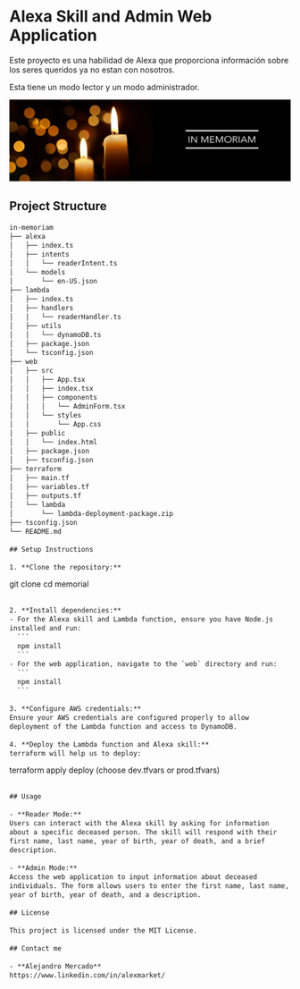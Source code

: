# Alexa Skill and Admin Web Application

Este proyecto es una habilidad de Alexa que proporciona información sobre los seres queridos ya no estan con nosotros.

Esta tiene un modo lector y un modo administrador.

![In Memoriam](in_memoriam.jpg)


## Project Structure

```
in-memoriam
├── alexa
│   ├── index.ts
│   ├── intents
│   │   └── readerIntent.ts
│   └── models
│       └── en-US.json
├── lambda
│   ├── index.ts
│   ├── handlers
│   │   └── readerHandler.ts
│   ├── utils
│   │   └── dynamoDB.ts
│   ├── package.json
│   └── tsconfig.json
├── web
│   ├── src
│   │   ├── App.tsx
│   │   ├── index.tsx
│   │   ├── components
│   │   │   └── AdminForm.tsx
│   │   └── styles
│   │       └── App.css
│   ├── public
│   │   └── index.html
│   ├── package.json
│   ├── tsconfig.json
├── terraform
│   ├── main.tf
│   ├── variables.tf
│   ├── outputs.tf
│   └── lambda
│       └── lambda-deployment-package.zip
├── tsconfig.json
└── README.md

## Setup Instructions

1. **Clone the repository:**
   ```
   git clone <repository-url>
   cd memorial
   ```

2. **Install dependencies:**
   - For the Alexa skill and Lambda function, ensure you have Node.js installed and run:
     ```
     npm install
     ```
   - For the web application, navigate to the `web` directory and run:
     ```
     npm install
     ```

3. **Configure AWS credentials:**
   Ensure your AWS credentials are configured properly to allow deployment of the Lambda function and access to DynamoDB.

4. **Deploy the Lambda function and Alexa skill:**
   terraform will help us to deploy:
   ```
   terraform apply deploy (choose dev.tfvars or prod.tfvars)
   ```

## Usage

- **Reader Mode:** 
  Users can interact with the Alexa skill by asking for information about a specific deceased person. The skill will respond with their first name, last name, year of birth, year of death, and a brief description.

- **Admin Mode:** 
  Access the web application to input information about deceased individuals. The form allows users to enter the first name, last name, year of birth, year of death, and a description.

## License

This project is licensed under the MIT License.

## Contact me 

- **Alejandro Mercado** 
https://www.linkedin.com/in/alexmarket/

